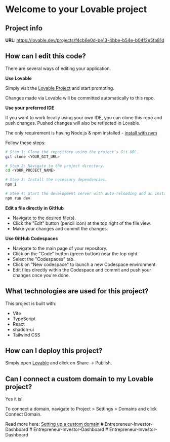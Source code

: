 # Welcome to your Lovable project

## Project info

**URL**: https://lovable.dev/projects/f4cb6e0d-be13-4bbe-b54e-b04f2e5fa81d

## How can I edit this code?

There are several ways of editing your application.

**Use Lovable**

Simply visit the [Lovable Project](https://lovable.dev/projects/f4cb6e0d-be13-4bbe-b54e-b04f2e5fa81d) and start prompting.

Changes made via Lovable will be committed automatically to this repo.

**Use your preferred IDE**

If you want to work locally using your own IDE, you can clone this repo and push changes. Pushed changes will also be reflected in Lovable.

The only requirement is having Node.js & npm installed - [install with nvm](https://github.com/nvm-sh/nvm#installing-and-updating)

Follow these steps:

```sh
# Step 1: Clone the repository using the project's Git URL.
git clone <YOUR_GIT_URL>

# Step 2: Navigate to the project directory.
cd <YOUR_PROJECT_NAME>

# Step 3: Install the necessary dependencies.
npm i

# Step 4: Start the development server with auto-reloading and an instant preview.
npm run dev
```

**Edit a file directly in GitHub**

- Navigate to the desired file(s).
- Click the "Edit" button (pencil icon) at the top right of the file view.
- Make your changes and commit the changes.

**Use GitHub Codespaces**

- Navigate to the main page of your repository.
- Click on the "Code" button (green button) near the top right.
- Select the "Codespaces" tab.
- Click on "New codespace" to launch a new Codespace environment.
- Edit files directly within the Codespace and commit and push your changes once you're done.

## What technologies are used for this project?

This project is built with:

- Vite
- TypeScript
- React
- shadcn-ui
- Tailwind CSS

## How can I deploy this project?

Simply open [Lovable](https://lovable.dev/projects/f4cb6e0d-be13-4bbe-b54e-b04f2e5fa81d) and click on Share -> Publish.

## Can I connect a custom domain to my Lovable project?

Yes it is!

To connect a domain, navigate to Project > Settings > Domains and click Connect Domain.

Read more here: [Setting up a custom domain](https://docs.lovable.dev/tips-tricks/custom-domain#step-by-step-guide)
#   E n t r e p r e n e u r - I n v e s t o r - D a s h b o a r d  
 #   E n t r e p r e n e u r - I n v e s t o r - D a s h b o a r d  
 #   E n t r e p r e n e u r - I n v e s t o r - D a s h b o a r d  
 